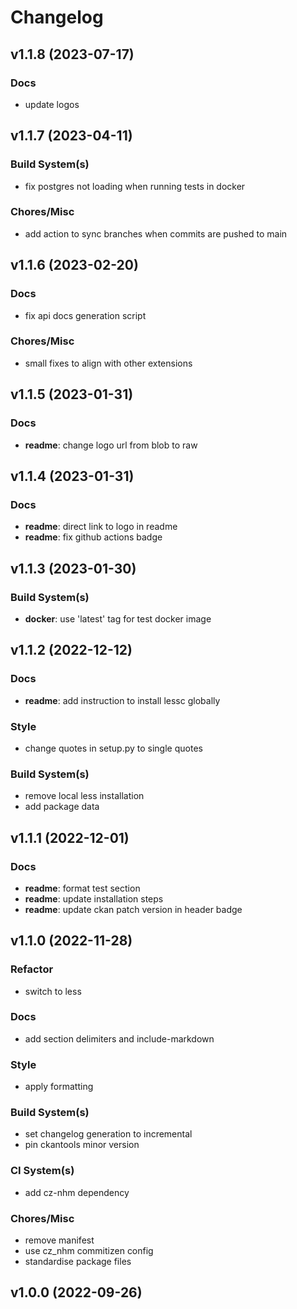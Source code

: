 # Changelog

## v1.1.8 (2023-07-17)

### Docs

- update logos

## v1.1.7 (2023-04-11)

### Build System(s)

- fix postgres not loading when running tests in docker

### Chores/Misc

- add action to sync branches when commits are pushed to main

## v1.1.6 (2023-02-20)

### Docs

- fix api docs generation script

### Chores/Misc

- small fixes to align with other extensions

## v1.1.5 (2023-01-31)

### Docs

- **readme**: change logo url from blob to raw

## v1.1.4 (2023-01-31)

### Docs

- **readme**: direct link to logo in readme
- **readme**: fix github actions badge

## v1.1.3 (2023-01-30)

### Build System(s)

- **docker**: use 'latest' tag for test docker image

## v1.1.2 (2022-12-12)

### Docs

- **readme**: add instruction to install lessc globally

### Style

- change quotes in setup.py to single quotes

### Build System(s)

- remove local less installation
- add package data

## v1.1.1 (2022-12-01)

### Docs

- **readme**: format test section
- **readme**: update installation steps
- **readme**: update ckan patch version in header badge

## v1.1.0 (2022-11-28)

### Refactor

- switch to less

### Docs

- add section delimiters and include-markdown

### Style

- apply formatting

### Build System(s)

- set changelog generation to incremental
- pin ckantools minor version

### CI System(s)

- add cz-nhm dependency

### Chores/Misc

- remove manifest
- use cz_nhm commitizen config
- standardise package files

## v1.0.0 (2022-09-26)
